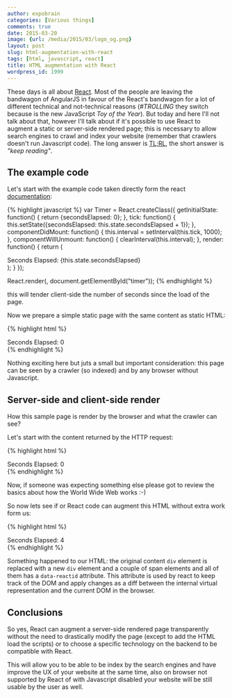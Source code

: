 ```yaml
---
author: expobrain
categories: [Various things]
comments: true
date: 2015-03-20
image: {url: /media/2015/03/logo_og.png}
layout: post
slug: html-augmentation-with-react
tags: [html, javascript, react]
title: HTML augmentation with React
wordpress_id: 1999
---
```


These days is all about [React](http://facebook.github.io/react/). Most of the people are leaving the bandwagon of AngularJS in favour of the React's bandwagon for a lot of different technical and not-technical reasons (_#TROLLING_ they switch because is the new JavaScript _Toy of the Year_). But today and here I'll not talk about that, however I'll talk about if it's possible to use React to augment a static or server-side rendered page; this is necessary to allow search engines to crawl and index your website (remember that crawlers doesn't run Javascript code). The long answer is [TL;RL](http://www.urbandictionary.com/define.php?term=tl%3Brl), the short answer is _"keep reading"_.


<!-- more -->




## The example code



Let's start with the example code taken directly form the react [documentation](http://facebook.github.io/react/):

{% highlight javascript %}
var Timer = React.createClass({
  getInitialState: function() {
    return {secondsElapsed: 0};
  },
  tick: function() {
    this.setState({secondsElapsed: this.state.secondsElapsed + 1});
  },
  componentDidMount: function() {
    this.interval = setInterval(this.tick, 1000);
  },
  componentWillUnmount: function() {
    clearInterval(this.interval);
  },
  render: function() {
    return (
      <div>Seconds Elapsed: {this.state.secondsElapsed}</div>
    );
  }
});

React.render(<Timer />, document.getElementById("timer"));
{% endhighlight %}

this will tender client-side the number of seconds since the load of the page.

Now we prepare a simple static page with the same content as static HTML:

{% highlight html %}
<html>
    <head>
        <script src="build/react.js"></script>
        <script src="build/JSXTransformer.js"></script>
    </head>
    <body>
        <div id="timer">Seconds Elapsed: 0</div>
        <script src="build/Timer.js"></script>
    </body>
</html>
{% endhighlight %}

Nothing exciting here but juts a small but important consideration: this page can be seen by a crawler (so indexed) and by any browser without Javascript.




## Server-side and client-side render



How this sample page is render by the browser and what the crawler can see?

Let's start with the content returned by the HTTP request:

{% highlight html %}
<html>
    <head>
        <script src="build/react.js"></script>
        <script src="build/JSXTransformer.js"></script>
    </head>
    <body>
        <div id="timer">Seconds Elapsed: 0</div>
        <script src="build/Timer.js"></script>
    </body>
</html>
{% endhighlight %}

Now, if someone was expecting something else please got to review the basics about how the World Wide Web works :-)

So now lets see if or React code can augment this HTML without extra work form us:

{% highlight html %}
<html>
    <head>
        <script src="build/react.js"></script>
        <script src="build/JSXTransformer.js"></script>
    </head>
    <body>
        <div id="timer">
            <div data-reactid=".0">
                <span data-reactid=".0.0">Seconds Elapsed: </span>
                <span data-reactid=".0.1">4</span>
            </div>
        </div>
        <script src="build/Timer.js"></script>
    </body>
</html>
{% endhighlight %}

Something happened to our HTML: the original content `div` element is replaced with a new `div` element and a couple of span elements and all of them has a `data-reactid` attribute. This attribute is used by react to keep track of the DOM and apply changes as a diff between the internal virtual representation and the current DOM in the browser.




## Conclusions



So yes, React can augment a server-side rendered page transparently without the need to drastically modify the page (except to add the HTML load the scripts) or to choose a specific technology on the backend to be compatible with React.

This will allow you to be able to be index by the search engines and have improve the UX of your website at the same time, also on browser not supported by React of with Javascript disabled your website will be still usable by the user as well.

